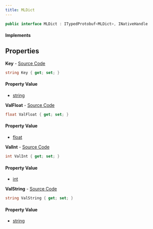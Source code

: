 ```yaml
---
title: MLDict
---
```


```csharp
public interface MLDict : ITypedProtobuf<MLDict>, INativeHandle
```

#### Implements

## Properties

**Key** - [Source Code](https://github.com/swiftly-solution/swiftlys2/blob/master/managed/src/SwiftlyS2.Generated/Protobufs/Interfaces/MLDict.cs#L13)

```csharp
string Key { get; set; }
```

#### Property Value

- [string](https://learn.microsoft.com/dotnet/api/system.string)

**ValFloat** - [Source Code](https://github.com/swiftly-solution/swiftlys2/blob/master/managed/src/SwiftlyS2.Generated/Protobufs/Interfaces/MLDict.cs#L22)

```csharp
float ValFloat { get; set; }
```

#### Property Value

- [float](https://learn.microsoft.com/dotnet/api/system.single)

**ValInt** - [Source Code](https://github.com/swiftly-solution/swiftlys2/blob/master/managed/src/SwiftlyS2.Generated/Protobufs/Interfaces/MLDict.cs#L19)

```csharp
int ValInt { get; set; }
```

#### Property Value

- [int](https://learn.microsoft.com/dotnet/api/system.int32)

**ValString** - [Source Code](https://github.com/swiftly-solution/swiftlys2/blob/master/managed/src/SwiftlyS2.Generated/Protobufs/Interfaces/MLDict.cs#L16)

```csharp
string ValString { get; set; }
```

#### Property Value

- [string](https://learn.microsoft.com/dotnet/api/system.string)

